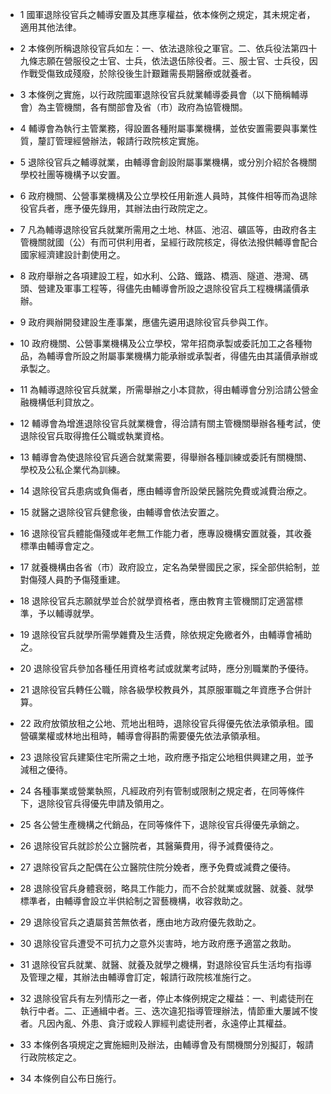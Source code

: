 * 1 國軍退除役官兵之輔導安置及其應享權益，依本條例之規定，其未規定者，適用其他法律。

* 2 本條例所稱退除役官兵如左：一、依法退除役之軍官。二、依兵役法第四十九條志願在營服役之士官、士兵，依法退伍除役者。三、服士官、士兵役，因作戰受傷致成殘廢，於除役後生計艱難需長期醫療或就養者。

* 3 本條例之實施，以行政院國軍退除役官兵就業輔導委員會（以下簡稱輔導會）為主管機關，各有關部會及省（市）政府為協管機關。

* 4 輔導會為執行主管業務，得設置各種附屬事業機構，並依安置需要與事業性質，釐訂管理經營辦法，報請行政院核定實施。

* 5 退除役官兵之輔導就業，由輔導會創設附屬事業機構，或分別介紹於各機關學校社團等機構予以安置。

* 6 政府機關、公營事業機構及公立學校任用新進人員時，其條件相等而為退除役官兵者，應予優先錄用，其辦法由行政院定之。

* 7 凡為輔導退除役官兵就業所需用之土地、林區、池沼、礦區等，由政府各主管機關就國（公）有而可供利用者，呈經行政院核定，得依法撥供輔導會配合國家經濟建設計劃使用之。

* 8 政府舉辦之各項建設工程，如水利、公路、鐵路、橋涵、隧道、港灣、碼頭、營建及軍事工程等，得儘先由輔導會所設之退除役官兵工程機構議價承辦。

* 9 政府興辦開發建設生產事業，應儘先遴用退除役官兵參與工作。

* 10 政府機關、公營事業機構及公立學校，常年招商承製或委託加工之各種物品，為輔導會所設之附屬事業機構力能承辦或承製者，得儘先由其議價承辦或承製之。

* 11 為輔導退除役官兵就業，所需舉辦之小本貸款，得由輔導會分別洽請公營金融機構低利貸放之。

* 12 輔導會為增進退除役官兵就業機會，得洽請有關主管機關舉辦各種考試，使退除役官兵取得擔任公職或執業資格。

* 13 輔導會為使退除役官兵適合就業需要，得舉辦各種訓練或委託有關機關、學校及公私企業代為訓練。

* 14 退除役官兵患病或負傷者，應由輔導會所設榮民醫院免費或減費治療之。

* 15 就醫之退除役官兵健愈後，由輔導會依法安置之。

* 16 退除役官兵體能傷殘或年老無工作能力者，應專設機構安置就養，其收養標準由輔導會定之。

* 17 就養機構由各省（市）政府設立，定名為榮譽國民之家，採全部供給制，並對傷殘人員酌予傷殘重建。

* 18 退除役官兵志願就學並合於就學資格者，應由教育主管機關訂定適當標準，予以輔導就學。

* 19 退除役官兵就學所需學雜費及生活費，除依規定免繳者外，由輔導會補助之。

* 20 退除役官兵參加各種任用資格考試或就業考試時，應分別職業酌予優待。

* 21 退除役官兵轉任公職，除各級學校教員外，其原服軍職之年資應予合併計算。

* 22 政府放領放租之公地、荒地出租時，退除役官兵得優先依法承領承租。國營礦業權或林地出租時，輔導會得斟酌需要優先依法承領承租。

* 23 退除役官兵建築住宅所需之土地，政府應予指定公地租供興建之用，並予減租之優待。

* 24 各種事業或營業執照，凡經政府列有管制或限制之規定者，在同等條件下，退除役官兵得優先申請及領用之。

* 25 各公營生產機構之代銷品，在同等條件下，退除役官兵得優先承銷之。

* 26 退除役官兵就診於公立醫院者，其醫藥費用，得予減費優待之。

* 27 退除役官兵之配偶在公立醫院住院分娩者，應予免費或減費之優待。

* 28 退除役官兵身體衰弱，略具工作能力，而不合於就業或就醫、就養、就學標準者，由輔導會設立半供給制之習藝機構，收容救助之。

* 29 退除役官兵之遺屬貧苦無依者，應由地方政府優先救助之。

* 30 退除役官兵遭受不可抗力之意外災害時，地方政府應予適當之救助。

* 31 退除役官兵就業、就醫、就養及就學之機構，對退除役官兵生活均有指導及管理之權，其辦法由輔導會訂定，報請行政院核准施行之。

* 32 退除役官兵有左列情形之一者，停止本條例規定之權益：一、判處徒刑在執行中者。二、正通緝中者。三、迭次違犯指導管理辦法，情節重大屢誡不悛者。凡因內亂、外患、貪汙或殺人罪經判處徒刑者，永遠停止其權益。

* 33 本條例各項規定之實施細則及辦法，由輔導會及有關機關分別擬訂，報請行政院核定之。

* 34 本條例自公布日施行。

